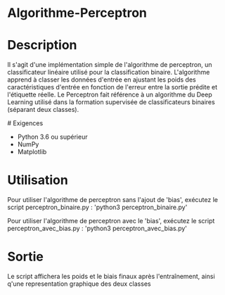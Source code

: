 # Algorithme-Perceptron

# Description
Il s'agit d'une implémentation simple de l'algorithme de perceptron, un classificateur linéaire utilisé pour la classification binaire. L'algorithme apprend à classer les données d'entrée en ajustant les poids des caractéristiques d'entrée en fonction de l'erreur entre la sortie prédite et l'étiquette réelle.
Le Perceptron fait référence à un algorithme du Deep Learning utilisé dans la formation supervisée de classificateurs binaires (séparant deux classes).

# Exigences
- Python 3.6 ou supérieur
- NumPy
- Matplotlib

# Utilisation
Pour utiliser l'algorithme de perceptron sans l'ajout de 'bias', exécutez le script perceptron_binaire.py : 'python3 perceptron_binaire.py'

Pour utiliser l'algorithme de perceptron avec le 'bias', exécutez le script perceptron_avec_bias.py : 'python3 perceptron_avec_bias.py'

# Sortie
Le script affichera les poids et le biais finaux après l'entraînement, ainsi q'une representation graphique des deux classes
